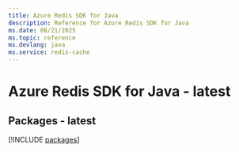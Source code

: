 ```yaml
---
title: Azure Redis SDK for Java
description: Reference for Azure Redis SDK for Java
ms.date: 08/21/2025
ms.topic: reference
ms.devlang: java
ms.service: redis-cache
---
```

# Azure Redis SDK for Java - latest
## Packages - latest
[!INCLUDE [packages](redis-index.md)]